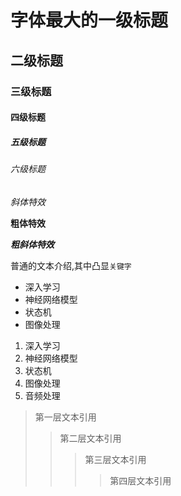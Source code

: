 
# 字体最大的一级标题
## 二级标题
### 三级标题
#### 四级标题
##### 五级标题
###### 六级标题
*斜体特效*

**粗体特效**

***粗斜体特效***

普通的文本介绍,其中凸显`关键字`

* 深入学习
 * 神经网络模型
  * 状态机
* 图像处理

1. 深入学习
 1. 神经网络模型
  1. 状态机
2. 图像处理
3. 音频处理

> 第一层文本引用
>>第二层文本引用
>>> 第三层文本引用
>>>> 第四层文本引用
